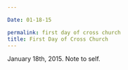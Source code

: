 ```yaml
---

Date: 01-18-15

permalink: first day of cross church
title: First Day of Cross Church
---
```


January 18th, 2015. Note to self.
